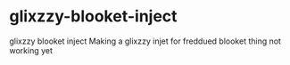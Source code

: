 # glixzzy-blooket-inject
glixzzy blooket inject 
Making a glixzzy injet for freddued blooket thing
not working yet
